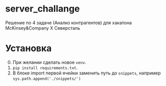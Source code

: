 # server_challange
Решение по 4 задаче (Анализ контрагентов) для хакатона McKinsey&amp;Company X Северсталь


# Установка
0. При желании сделать новое `venv`.
1. `pip install requirements.txt`.
2. В блоке import первой ячейки заменить путь до `snippets`, например `sys.path.append('./snippets/')`
